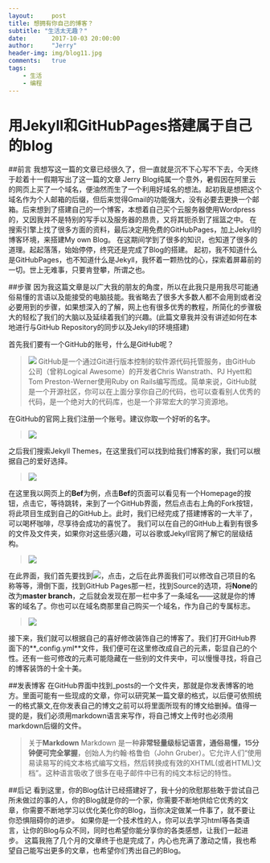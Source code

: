 ```yaml
---
layout:     post
title: 想拥有你自己的博客？
subtitle: "生活太无趣？"
date:       2017-10-03 20:00:00
author:     "Jerry"
header-img: img/blog11.jpg
comments:   true
tags:
    - 生活
    - 编程
---
```

# 用Jekyll和GitHubPages搭建属于自己的blog
##前言
我想写这一篇的文章已经很久了，但一直就是沉不下心写不下去，今天终于趁着十一假期写出了这一篇的文章
Jerry Blog纯属一个意外，暑假因在阿里云的网页上买了一个域名，便油然而生了一个利用好域名的想法。起初我是想把这个域名作为个人邮箱的后缀，但后来觉得Gmail的功能强大，没有必要去更换一个邮箱。后来想到了搭建自己的一个博客，本想着自己买个云服务器使用Wordpress的，又因我并不是特别的写手以及服务器的昂贵，又将其扼杀到了摇篮之中。
在搜索引擎上找了很多方面的资料，最后决定用免费的GitHubPages，加上Jekyll的博客环境，来搭建My own Blog。
在这期间学到了很多的知识，也知道了很多的道理。起起落落，始始停停，终究还是完成了Blog的搭建。
起初，我不知道什么是GitHubPages，也不知道什么是Jekyll，我怀着一颗热忱的心，探索着屏幕前的一切。世上无难事，只要肯登攀，所谓之也。

##步骤
因为我这篇文章是以广大我的朋友的角度，所以在此我只是用我尽可能通俗易懂的言语以及能接受的电脑技能。我省略去了很多大多数人都不会用到或者没必要用到的步骤，如果想深入的了解，网上也有很多优秀的教程，所简化的步骤极大的轻松了我们的大脑以及延续着我们的兴趣。(此篇文章我并没有讲述如何在本地进行与GitHub Repository的同步以及Jekyll的环境搭建)


首先我们要有一个GitHub的账号，什么是GitHub呢？
>![](https://ws3.sinaimg.cn/large/006tNc79gy1fk54dkrpcgj30c803l74b.jpg)
>GitHub是一个通过Git进行版本控制的软件源代码托管服务，由GitHub公司（曾称Logical Awesome）的开发者Chris Wanstrath、PJ Hyett和Tom Preston-Werner使用Ruby on Rails编写而成。简单来说，GitHub就是一个开源社区，你可以在上面分享你自己的代码，也可以查看别人优秀的代码，是一个绝对大的代码库，也是一个非常宏大的学习资源地。

在GitHub的官网上我们注册一个账号。建议你取一个好听的名字。
>![](https://ws2.sinaimg.cn/large/006tNc79gy1fk54mu7ijyj31kw0xsdoe.jpg)
 
之后我们搜索Jekyll Themes，在这里我们可以找到给我们博客的家，我们可以根据自己的爱好选择。
>![](https://ws3.sinaimg.cn/large/006tNc79gy1fk554jwal8j31kw0xzk2g.jpg)

在这里我以网页上的**Bef**为例，点击**Bef**的页面可以看见有一个Homepage的按钮，点击它，等待跳转，来到了一个GitHub界面，然后点击右上角的Fork按钮，将此项目生成到自己的GitHub上。此时，我们已经完成了搭建博客的一大半了，可以喝杯咖啡，尽享待会成功的喜悦了。
我们可以在自己的GitHub上看到有很多的文件及文件夹，如果你对这些感兴趣，可以谷歌或Jekyll官网了解它的层级结构。
>![](https://ws1.sinaimg.cn/large/006tNc79gy1fk55r52aszj31jw0xm7d4.jpg)

在此界面，我们首先要找到![](https://ws2.sinaimg.cn/large/006tNc79gy1fk55ztivr8j304a01c3yc.jpg)，点击，之后在此界面我们可以修改自己项目的名称等等，滑倒下面，找到GitHub Pages那一栏，找到Source的选项，将**None**的改为**master branch**，之后就会发现在那一栏中多了一条域名——这就是你的博客的域名了。你也可以在域名商那里自己购买一个域名，作为自己的专属标志。
>![](https://ws2.sinaimg.cn/large/006tNc79gy1fk569ipbfej31jy0xc45d.jpg)
 
 接下来，我们就可以根据自己的喜好修改装饰自己的博客了。我们打开GitHub界面下的**_config.yml**文件，我们便可在这里修改成自己的元素，彰显自己的个性。还有一些可修改的元素可能隐藏在一些别的文件夹中，可以慢慢寻找，将自己的博客装饰的十全十美。

##发表博客
在GitHub界面中找到_posts的一个文件夹，那就是你发表博客的地方。里面可能有一些现成的文章，你可以研究某一篇文章的格式，以后便可依照统一的格式篆文,在你发表自己的博文之前可以将里面所现有的博文给删掉。值得一提的是，我们必须用markdown语言来写作，将自己博文上传时也必须用markdown后缀的文件。
>关于**Markdown**
>Markdown 是一种**非常轻量级标记语言，通俗易懂，15分钟便可完全掌握**，创始人为约翰·格鲁伯（John Gruber）。它允许人们“使用易读易写的纯文本格式编写文档，然后转换成有效的XHTML(或者HTML)文档”。这种语言吸收了很多在电子邮件中已有的纯文本标记的特性。

##后记
看到这里，你的Blog估计已经搭建好了，我十分的欣慰那些敢于尝试自己所未做过的事的人，你的Blog就是你的一个家，你需要不断地供给它优秀的文章，你需要不断地学习以优化美化你的Blog，当你决定做某一件事了，就不要让你恐惧阻碍你的进步。
如果你是一个技术性的人，你可以去学习html等各类语言，让你的Blog与众不同，同时也希望你能分享你的各类感想，让我们一起进步。
这篇我拖了几个月的文章终于也是完成了，内心也充满了激动之情，我也希望自己能写出更多的文章，也希望你们秀出自己的Blog。

 
 


